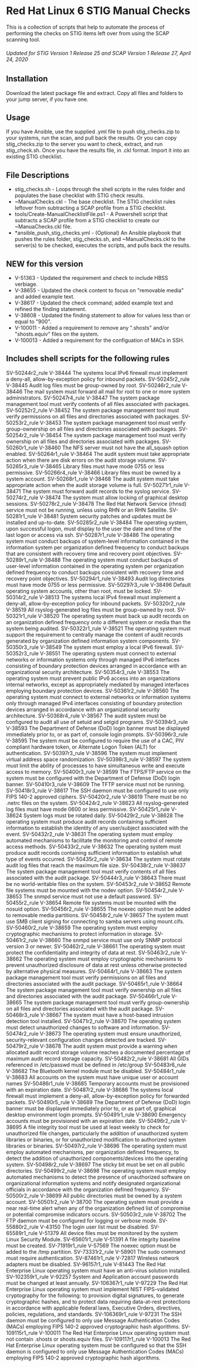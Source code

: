 # Red Hat Linux 6 STIG Manual Checks
This is a collection of scripts that help to automate the process of performing the checks on STIG items left over from using the SCAP scanning tool. 

###### Updated for STIG Version 1 Release 25 and SCAP Version 1 Release 27, April 24, 2020

## Installation
Download the latest package file and extract. Copy all files and folders to your jump server, if you have one. 

## Usage
If you have Ansible, use the supplied .yml file to push stig_checks.zip to your systems, run the scan, and pull back the results. Or you can copy stig_checks.zip to the server you want to check, extract, and run stig_check.sh. Once you have the results file, in .ckl format. Import it into an existing STIG checklist.

## File Descriptions
- stig_checks.sh - Loops through the shell scripts in the rules folder and populates the base checklist with STIG check results.
- ~ManualChecks.ckl - The base checklist. The STIG checklist rules leftover from subtracting a SCAP profile from a STIG checklist.
- tools/Create-ManualChecklistFile.ps1 - A Powershell script that subtracts a SCAP profile from a STIG checklist to create our ~ManuaChecks.ckl file.
- *ansible_push_stig_checks.yml - (Optional) An Ansible playbook that pushes the rules folder, stig_checks.sh, and ~ManualChecks.ckl to the server(s) to be checked, executes the scripts, and pulls back the results. 

## NEW for this version
- V-51363 - Updated the requirement and check to include HBSS verbiage.
- V-38655 - Updated the check content to focus on "removable media" and added example text.
- V-38617 - Updated the check command; added example text and refined the finding statement.
- V-38608 - Updated the finding statement to allow for values less than or equal to "900".
- V-100011 - Added a requirement to remove any ".shosts" and/or "shosts.equiv" files on the system.
- V-100013 - Added a requirement for the configuation of MACs in SSH.

## Includes shell scripts for the following rules
SV-50244r2_rule V-38444 The systems local IPv6 firewall must implement a deny-all, allow-by-exception policy for inbound packets.
SV-50245r2_rule V-38445 Audit log files must be group-owned by root.
SV-50246r2_rule V-38446 The mail system must forward all mail for root to one or more system administrators.
SV-50247r4_rule V-38447 The system package management tool must verify contents of all files associated with packages.
SV-50252r2_rule V-38452 The system package management tool must verify permissions on all files and directories associated with packages.
SV-50253r2_rule V-38453 The system package management tool must verify group-ownership on all files and directories associated with packages.
SV-50254r2_rule V-38454 The system package management tool must verify ownership on all files and directories associated with packages.
SV-50260r1_rule V-38460 The NFS server must not have the all_squash option enabled.
SV-50264r1_rule V-38464 The audit system must take appropriate action when there are disk errors on the audit storage volume.
SV-50265r3_rule V-38465 Library files must have mode 0755 or less permissive.
SV-50266r4_rule V-38466 Library files must be owned by a system account.
SV-50268r1_rule V-38468 The audit system must take appropriate action when the audit storage volume is full.
SV-50271r1_rule V-38471 The system must forward audit records to the syslog service.
SV-50274r2_rule V-38474 The system must allow locking of graphical desktop sessions.
SV-50278r2_rule V-38478 The Red Hat Network Service (rhnsd) service must not be running, unless using RHN or an RHN Satellite.
SV-50281r1_rule V-38481 System security patches and updates must be installed and up-to-date.
SV-50285r2_rule V-38484 The operating system, upon successful logon, must display to the user the date and time of the last logon or access via ssh.
SV-50287r1_rule V-38486 The operating system must conduct backups of system-level information contained in the information system per organization defined frequency to conduct backups that are consistent with recovery time and recovery point objectives.
SV-50289r1_rule V-38488 The operating system must conduct backups of user-level information contained in the operating system per organization defined frequency to conduct backups consistent with recovery time and recovery point objectives.
SV-50294r1_rule V-38493 Audit log directories must have mode 0755 or less permissive.
SV-50297r3_rule V-38496 Default operating system accounts, other than root, must be locked.
SV-50314r2_rule V-38513 The systems local IPv4 firewall must implement a deny-all, allow-by-exception policy for inbound packets.
SV-50320r2_rule V-38519 All rsyslog-generated log files must be group-owned by root.
SV-50321r1_rule V-38520 The operating system must back up audit records on an organization defined frequency onto a different system or media than the system being audited.
SV-50322r1_rule V-38521 The operating system must support the requirement to centrally manage the content of audit records generated by organization defined information system components.
SV-50350r3_rule V-38549 The system must employ a local IPv6 firewall.
SV-50352r3_rule V-38551 The operating system must connect to external networks or information systems only through managed IPv6 interfaces consisting of boundary protection devices arranged in accordance with an organizational security architecture.
SV-50354r3_rule V-38553 The operating system must prevent public IPv6 access into an organizations internal networks, except as appropriately mediated by managed interfaces employing boundary protection devices.
SV-50361r2_rule V-38560 The operating system must connect to external networks or information systems only through managed IPv4 interfaces consisting of boundary protection devices arranged in accordance with an organizational security architecture.
SV-50368r4_rule V-38567 The audit system must be configured to audit all use of setuid and setgid programs.
SV-50394r3_rule V-38593 The Department of Defense (DoD) login banner must be displayed immediately prior to, or as part of, console login prompts.
SV-50396r3_rule V-38595 The system must be configured to require the use of a CAC, PIV compliant hardware token, or Alternate Logon Token (ALT) for authentication.
SV-50397r3_rule V-38596 The system must implement virtual address space randomization.
SV-50398r3_rule V-38597 The system must limit the ability of processes to have simultaneous write and execute access to memory.
SV-50400r3_rule V-38599 The FTPS/FTP service on the system must be configured with the Department of Defense (DoD) login banner.
SV-50410r3_rule V-38609 The TFTP service must not be running.
SV-50418r3_rule V-38617 The SSH daemon must be configured to use only FIPS 140-2 approved ciphers.
SV-50420r2_rule V-38619 There must be no .netrc files on the system.
SV-50424r2_rule V-38623 All rsyslog-generated log files must have mode 0600 or less permissive.
SV-50425r1_rule V-38624 System logs must be rotated daily.
SV-50429r2_rule V-38628 The operating system must produce audit records containing sufficient information to establish the identity of any user/subject associated with the event.
SV-50432r2_rule V-38631 The operating system must employ automated mechanisms to facilitate the monitoring and control of remote access methods.
SV-50433r2_rule V-38632 The operating system must produce audit records containing sufficient information to establish what type of events occurred.
SV-50435r2_rule V-38634 The system must rotate audit log files that reach the maximum file size.
SV-50438r2_rule V-38637 The system package management tool must verify contents of all files associated with the audit package.
SV-50444r3_rule V-38643 There must be no world-writable files on the system.
SV-50453r2_rule V-38652 Remote file systems must be mounted with the nodev option.
SV-50454r2_rule V-38653 The snmpd service must not use a default password.
SV-50455r2_rule V-38654 Remote file systems must be mounted with the nosuid option.
SV-50456r2_rule V-38655 The noexec option must be added to removable media partitions.
SV-50458r2_rule V-38657 The system must use SMB client signing for connecting to samba servers using mount.cifs.
SV-50460r2_rule V-38659 The operating system must employ cryptographic mechanisms to protect information in storage.
SV-50461r2_rule V-38660 The snmpd service must use only SNMP protocol version 3 or newer.
SV-50462r2_rule V-38661 The operating system must protect the confidentiality and integrity of data at rest. 
SV-50463r2_rule V-38662 The operating system must employ cryptographic mechanisms to prevent unauthorized disclosure of data at rest unless otherwise protected by alternative physical measures.
SV-50464r1_rule V-38663 The system package management tool must verify permissions on all files and directories associated with the audit package.
SV-50465r1_rule V-38664 The system package management tool must verify ownership on all files and directories associated with the audit package.
SV-50466r1_rule V-38665 The system package management tool must verify group-ownership on all files and directories associated with the audit package.
SV-50468r3_rule V-38667 The system must have a host-based intrusion detection tool installed.
SV-50471r2_rule V-38670 The operating system must detect unauthorized changes to software and information. 
SV-50474r2_rule V-38673 The operating system must ensure unauthorized, security-relevant configuration changes detected are tracked.
SV-50479r2_rule V-38678 The audit system must provide a warning when allocated audit record storage volume reaches a documented percentage of maximum audit record storage capacity.
SV-50482r2_rule V-38681 All GIDs referenced in /etc/passwd must be defined in /etc/group
SV-50483r6_rule V-38682 The Bluetooth kernel module must be disabled.
SV-50484r1_rule V-38683 All accounts on the system must have unique user or account names
SV-50486r1_rule V-38685 Temporary accounts must be provisioned with an expiration date.
SV-50487r2_rule V-38686 The systems local firewall must implement a deny-all, allow-by-exception policy for forwarded packets.
SV-50490r5_rule V-38689 The Department of Defense (DoD) login banner must be displayed immediately prior to, or as part of, graphical desktop environment login prompts.
SV-50491r1_rule V-38690 Emergency accounts must be provisioned with an expiration date.
SV-50496r2_rule V-38695 A file integrity tool must be used at least weekly to check for unauthorized file changes, particularly the addition of unauthorized system libraries or binaries, or for unauthorized modification to authorized system libraries or binaries.
SV-50497r2_rule V-38696 The operating system must employ automated mechanisms, per organization defined frequency, to detect the addition of unauthorized components/devices into the operating system.
SV-50498r2_rule V-38697 The sticky bit must be set on all public directories.
SV-50499r2_rule V-38698 The operating system must employ automated mechanisms to detect the presence of unauthorized software on organizational information systems and notify designated organizational officials in accordance with the organization defined frequency.
SV-50500r2_rule V-38699 All public directories must be owned by a system account.
SV-50501r2_rule V-38700 The operating system must provide a near real-time alert when any of the organization defined list of compromise or potential compromise indicators occurs. 
SV-50503r2_rule V-38702 The FTP daemon must be configured for logging or verbose mode.
SV-55880r2_rule V-43150 The login user list must be disabled.
SV-65589r1_rule V-51379 All device files must be monitored by the system Linux Security Module.
SV-65601r1_rule V-51391 A file integrity baseline must be created.
SV-71919r1_rule V-57569 The noexec option must be added to the /tmp partition.
SV-73331r2_rule V-58901 The sudo command must require authentication.
SV-87461r1_rule V-72817 Wireless network adapters must be disabled.
SV-96157r1_rule V-81443 The Red Hat Enterprise Linux operating system must have an anti-virus solution installed.
SV-102359r1_rule V-92257 System and Application account passwords must be changed at least annually.
SV-106367r1_rule V-97229 The Red Hat Enterprise Linux operating system must implement NIST FIPS-validated cryptography for the following: to provision digital signatures, to generate cryptographic hashes, and to protect data requiring data-at-rest protections in accordance with applicable federal laws, Executive Orders, directives, policies, regulations, and standards.
SV-106369r1_rule V-97231 The SSH daemon must be configured to only use Message Authentication Codes (MACs) employing FIPS 140-2 approved cryptographic hash algorithms.
SV-109115r1_rule V-100011 The Red Hat Enterprise Linux operating system must not contain .shosts or shosts.equiv files.
SV-109117r1_rule V-100013 The Red Hat Enterprise Linux operating system must be configured so that the SSH daemon is configured to only use Message Authentication Codes (MACs) employing FIPS 140-2 approved cryptographic hash algorithms.

